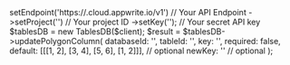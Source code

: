 <?php

use Appwrite\Client;
use Appwrite\Services\TablesDB;

$client = (new Client())
    ->setEndpoint('https://<REGION>.cloud.appwrite.io/v1') // Your API Endpoint
    ->setProject('<YOUR_PROJECT_ID>') // Your project ID
    ->setKey('<YOUR_API_KEY>'); // Your secret API key

$tablesDB = new TablesDB($client);

$result = $tablesDB->updatePolygonColumn(
    databaseId: '<DATABASE_ID>',
    tableId: '<TABLE_ID>',
    key: '',
    required: false,
    default: [[[1, 2], [3, 4], [5, 6], [1, 2]]], // optional
    newKey: '' // optional
);